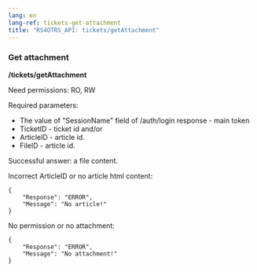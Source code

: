 ```yaml
---
lang: en
lang-ref: tickets-get-attachment
title: "RS4OTRS_API: tickets/getAttachment"
---
```


### Get attachment

**/tickets/getAttachment**

Need permissions: RO, RW

Required parameters:

- The value of "SessionName" field of /auth/login response - main token
- TicketID - ticket id and/or
- ArticleID - article id.
- FileID - article id.

Successful answer: a file content.

Incorrect ArticleID or no article html content:

```
{
    "Response": "ERROR",
    "Message": "No article!"
}
```

No permission or no attachment:

```
{
    "Response": "ERROR",
    "Message": "No attachment!"
}
```
